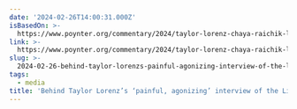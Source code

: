 ```yaml
---
date: '2024-02-26T14:00:31.000Z'
isBasedOn: >-
  https://www.poynter.org/commentary/2024/taylor-lorenz-chaya-raichik-libs-tiktok-interview/
link: >-
  https://www.poynter.org/commentary/2024/taylor-lorenz-chaya-raichik-libs-tiktok-interview/
slug: >-
  2024-02-26-behind-taylor-lorenzs-painful-agonizing-interview-of-the-libs-of-tiktok
tags:
  - media
title: 'Behind Taylor Lorenz’s ‘painful, agonizing’ interview of the Libs of TikTok'
---
```


